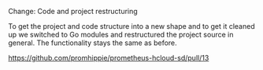 Change: Code and project restructuring

To get the project and code structure into a new shape and to get it cleaned up
we switched to Go modules and restructured the project source in general. The
functionality stays the same as before.

https://github.com/promhippie/prometheus-hcloud-sd/pull/13
